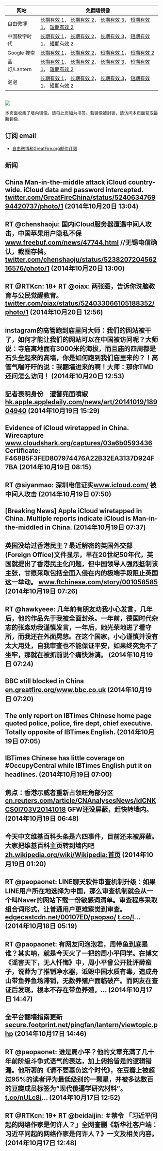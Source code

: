 <table>
    <thead>
        <tr>
            <th>网站</th>
            <th>免翻墙镜像</th>
        </tr>
    </thead>
    <tbody>    
        <tr>
            <td>自由微博</td>
            <td>            
                <a href="https://secure.footprint.net/pingfan/fw" target="_BLANK">长期有效 1</a>，            
                <a href="https://edgecastcdn.net/00107ED/freeweibo/" target="_BLANK">长期有效 2</a>，            
                <a href="https://objects.dreamhost.com/freeweibo/index.html" target="_BLANK">长期有效 3</a>，            
                <a href="https://fw3.azurewebsites.net" target="_BLANK">短期有效 1</a>，            
                <a href="https://d2fstso2jh4dhr.cloudfront.net" target="_BLANK">短期有效 2</a>
            </td>
        </tr>    
        <tr>
            <td>中国数字时代</td>
            <td>            
                <a href="https://secure.footprint.net/pingfan/cdt" target="_BLANK">长期有效 1</a>，            
                <a href="https://edgecastcdn.net/00107ED/cdt/" target="_BLANK">长期有效 2</a>，            
                <a href="https://objects.dreamhost.com/cdt/index.html" target="_BLANK">长期有效 3</a>，            
                <a href="https://770b3.azurewebsites.net" target="_BLANK">短期有效 1</a>，            
                <a href="https://dazdu2iuzl72b.cloudfront.net" target="_BLANK">短期有效 2</a>
            </td>
        </tr>    
        <tr>
            <td>Google 搜索</td>
            <td>            
                <a href="https://edgecastcdn.net/00107ED/g/" target="_BLANK">长期有效 1</a>，            
                <a href="https://objects.dreamhost.com/goo/index.html" target="_BLANK">长期有效 2</a>，            
                <a href="https://865ba.azurewebsites.net" target="_BLANK">短期有效 1</a>，            
                <a href="https://d3vv89cvqbrqlq.cloudfront.net" target="_BLANK">短期有效 2</a>
            </td>
        </tr>    
        <tr>
            <td>蓝灯/Lantern</td>
            <td>            
                <a href="https://secure.footprint.net/pingfan/lantern" target="_BLANK">长期有效 1</a>，            
                <a href="https://edgecastcdn.net/00107ED/lantern/" target="_BLANK">长期有效 2</a>，            
                <a href="https://objects.dreamhost.com/lantern/index.html" target="_BLANK">长期有效 3</a>，            
                <a href="https://c7511.azurewebsites.net" target="_BLANK">短期有效 1</a>，            
                <a href="https://dx1djqjpnvurw.cloudfront.net" target="_BLANK">短期有效 2</a>
            </td>
        </tr>    
        <tr>
            <td>泡泡</td>
            <td>            
                <a href="https://secure.footprint.net/pingfan/paopao" target="_BLANK">长期有效 1</a>，            
                <a href="https://edgecastcdn.net/00107ED/paopao/" target="_BLANK">长期有效 2</a>，            
                <a href="https://objects.dreamhost.com/paopao/index.html" target="_BLANK">长期有效 3</a>，            
                <a href="https://paopao2.azurewebsites.net" target="_BLANK">短期有效 1</a>，            
                <a href="https://d19ysv8o6fv16v.cloudfront.net" target="_BLANK">短期有效 2</a>
            </td>
        </tr>
    </tbody>
</table>
<br/>
<img src="https://raw.githubusercontent.com/greatfire/z/master/logos.gif" />

本页面收集了墙内镜像。请将此页加为书签。若镜像被封锁，请访问本页面获取最新镜像。

## 订阅 email
* <a href="https://b.us7.list-manage.com/subscribe?u=854fca58782082e0cbdf204a0&id=c78949b93c">自由微博和GreatFire.org邮件订阅</a>
    
## 新闻
China Man-in-the-middle attack iCloud country-wide. iCloud data and password intercepted. <a href="https://twitter.com/GreatFireChina/status/524063476994420737/photo/1" target="_BLANK">twitter.com/GreatFireChina/status/524063476994420737/photo/1</a> (2014年10月20日 13:04)
 ---
RT @chenshaoju: 国内iCloud服务器遭遇中间人攻击，中国苹果用户隐私不保 <a href="http://www.freebuf.com/news/47744.html?utm_content=buffer64578&utm_medium=social&utm_source=twitter.com&utm_campaign=buffer" target="_BLANK">www.freebuf.com/news/47744.html</a> //无锡电信确认，截图存档。 <a href="https://twitter.com/chenshaoju/status/523820720456216576/photo/1" target="_BLANK">twitter.com/chenshaoju/status/523820720456216576/photo/1</a> (2014年10月20日 13:00)
 ---
RT @RTKcn: 18+ RT @oiax: 两张图，告诉你洗脑教育与公民觉醒教育。 <a href="https://twitter.com/oiax/status/524033066105188352/photo/1" target="_BLANK">twitter.com/oiax/status/524033066105188352/photo/1</a> (2014年10月20日 12:56)
 ---
instagram的高管跑到庙里问大师：我们的网站被干了，如何才能让我们的网站可以在中国被访问呢？大师说：寺庙离地面有3000米的海拔，而且庙的四周都是石头垒起来的高墙，你是如何跑到我们庙里来的？！高管气喘吁吁的说：我翻墙进来的啊！大师：那你TMD还问怎么访问！ (2014年10月20日 12:53)
 ---
記者表明身份　遭警兜面噴椒  <a href="http://hk.apple.appledaily.com/news/art/20141019/18904940" target="_BLANK">hk.apple.appledaily.com/news/art/20141019/18904940</a> (2014年10月19日 15:29)
 ---
Evidence of iCloud wiretapped in China. Wirecapture <a href="https://www.cloudshark.org/captures/03a6b0593436" target="_BLANK">www.cloudshark.org/captures/03a6b0593436</a> Certificate: F468B5F3FED807974476A22B32EA3137D924F7BA (2014年10月19日 08:15)
 ---
RT @siyanmao: 深圳电信证实<a href="https://www.icloud.com/" target="_BLANK">www.icloud.com/</a> 被中间人攻击 (2014年10月19日 07:50)
 ---
[Breaking News] Apple iCloud wiretapped in China. Multiple reports indicate iCloud is Man-in-the-middled in China. (2014年10月19日 07:37)
 ---
英国没给过香港民主？最近解密的英国外交部(Foreign Office)文件显示，早在20世纪50年代，英国就提出了香港民主化问题，但中国领导人强烈抵制该主张，甘愿采取包括全面入侵在内的极端手段阻止英国这一举动。 <a href="http://www.ftchinese.com/story/001058585" target="_BLANK">www.ftchinese.com/story/001058585</a> (2014年10月19日 07:26)
 ---
RT @hawkyeee: 几年前有朋友劝我小心发言，几年后，他的作品先于我被全面封杀。一年前，德国时代杂志的张淼劝我谨慎发言，一年后，她光荣地进了看守所，而我还在外面晃悠。在这个国家，小心谨慎并没有太大用处，自我审查也不能保证平安，如果终究免不了坐牢，那就在被抓前说个痛快淋漓。 (2014年10月19日 07:24)
 ---
BBC still blocked in China <a href="https://en.greatfire.org/www.bbc.co.uk" target="_BLANK">en.greatfire.org/www.bbc.co.uk</a> (2014年10月19日 07:20)
 ---
The only report on IBTimes Chinese home page quoted police, police, fire dept, chief executive. Totally opposite of IBTimes English. (2014年10月19日 07:05)
 ---
IBTimes Chinese has little coverage on #OccupyCentral while IBTimes English put it on headlines. (2014年10月19日 07:00)
 ---
焦点：香港示威者重新占领旺角部分区 <a href="http://cn.reuters.com/article/CNAnalysesNews/idCNKCS0I703V20141018" target="_BLANK">cn.reuters.com/article/CNAnalysesNews/idCNKCS0I703V20141018</a> GFW还没屏蔽，赶快转墙内。 (2014年10月19日 06:48)
 ---
今天中文维基百科头条是六四事件，目前还未被屏蔽。 大家把维基百科主页转到墙内吧 <a href="https://zh.wikipedia.org/wiki/Wikipedia:%E9%A6%96%E9%A1%B5" target="_BLANK">zh.wikipedia.org/wiki/Wikipedia:首页</a> (2014年10月19日 01:20)
 ---
RT @paopaonet: LINE聊天软件审查机制升级：如果LINE用户所在地选择为中国，那么审查机制就会从一个叫Naver的网站下载一份敏感词清单。审查程序采取组合词形式，让普通用户更难察觉到审查。<a href="https://edgecastcdn.net/00107ED/paopao/?u=/article/219" target="_BLANK">edgecastcdn.net/00107ED/paopao/</a> <a href="http://t.co/l" target="_BLANK">t.co/l</a>… (2014年10月18日 05:19)
 ---
RT @paopaonet: 有网友问泡泡君，周带鱼到底是谁？其实呐，就是今天火了一把的周小平同学。在博文《谣害天下，无人忏悔》中，周小平曾公开批评薛蛮子，说薛为了推销净水器，诋毁中国水质有毒，造成舟山带鱼养鱼场滞销，无数养殖户面临破产。而网友在查证后发现，根本不存在带鱼养殖，… (2014年10月17日 14:47)
 ---
全平台翻墙指南更新 <a href="https://secure.footprint.net/pingfan/lantern/viewtopic.php?f=1&t=15" target="_BLANK">secure.footprint.net/pingfan/lantern/viewtopic.php</a> (2014年10月17日 14:46)
 ---
RT @paopaonet: 谁是周小平？他的文章充满了几十年前阶级斗争式语气的表达，加上俯拾皆是的逻辑错漏。他所著的《请不要辜负这个时代》，在豆瓣上被超过95%的读者评为最低级别的一颗星，并被多达数百的豆瓣成员标签为“现代傻逼学研究材料”。<a href="http://t.co/nULc8i" target="_BLANK">t.co/nULc8i</a>… (2014年10月17日 12:52)
 ---
RT @RTKcn: 19+ RT @beidaijin: ＃禁令 「习近平问起的网络作家是何许人？」全网查删《新华社客户端：习近平问起的网络作家是何许人？》一文及相关内容。 (2014年10月17日 12:48)
 ---
